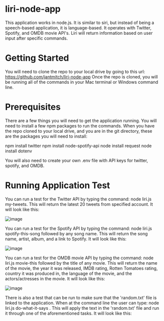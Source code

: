 # liri-node-app

This application works in node.js. It is similar to siri, but instead of being a speech-based application, it is language-based. It operates with Twitter, Spotify, and OMDB movie API's. Liri will return information based on user input after specific commands. 

# Getting Started

You will need to clone the repo to your local drive by going to this url: https://github.com/jantmitch/liri-node-app
Once the repo is cloned, you will be running all of the commands in your Mac terminal or Windows command line.

# Prerequisites

There are a few things you will need to get the application running. You will need to install a few npm packages to run the commands. When you have the repo cloned to your local drive, and you are in the git directory, these are the packages you will need to install:

npm install twitter
npm install node-spotify-api
node install request
node install dotenv

You will also need to create your own .env file with API keys for twitter, spotify, and OMDB.

# Running Application Test

You can run a test for the Twitter API by typing the command: node liri.js my-tweets. This will return the latest 20 tweets from specified account. It will look like this:

![image](https://user-images.githubusercontent.com/32659410/39075291-fb320bbc-44c2-11e8-83d8-d533a8136984.png)

You can run a test for the Spotify API by typing the command: node liri.js spotify-this-song followed by any song name. This will return the song name, artist, album, and a link to Spotify. It will look like this: 

![image](https://user-images.githubusercontent.com/32659410/39075400-68c6287a-44c3-11e8-98a3-1292ee4488fb.png)

You can run a test for the OMDB movie API by typing the command: node liri.js movie-this followed by the title of any movie. This will return the name of the movie, the year it was released, IMDB rating, Rotten Tomatoes rating, country it was produced in, the language of the movie, and the actors/actresses in the movie. It will look like this: 

![image](https://user-images.githubusercontent.com/32659410/39075496-ed51368e-44c3-11e8-8c4c-1e190d35d52f.png)

There is also a test that can be run to make sure that the 'random.txt' file is linked to the application. When at the command line the user can type: node liri.js do-what-it-says . This will apply the text in the 'random.txt' file and run it through one of the aforementioned tasks. It will look like this:




